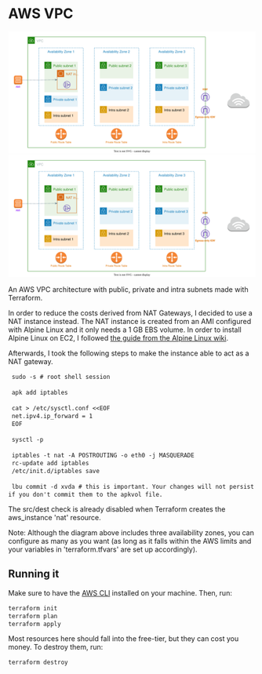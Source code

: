 # AWS VPC

![Diagram](./img/diagram.svg)
<img src="./img/diagram.svg" />

An AWS VPC architecture with public, private and intra subnets made with Terraform.

In order to reduce the costs derived from NAT Gateways, I decided to use a NAT instance instead. The NAT instance is created from an AMI configured with Alpine Linux and it only needs a 1 GB EBS volume. In order to install Alpine Linux on EC2, I followed [the guide from the Alpine Linux wiki](https://wiki.alpinelinux.org/wiki/Install_Alpine_on_Amazon_EC2).

Afterwards, I took the following steps to make the instance able to act as a NAT gateway.
```
 sudo -s # root shell session
 
 apk add iptables

 cat > /etc/sysctl.conf <<EOF
 net.ipv4.ip_forward = 1
 EOF

 sysctl -p

 iptables -t nat -A POSTROUTING -o eth0 -j MASQUERADE
 rc-update add iptables 
 /etc/init.d/iptables save

 lbu commit -d xvda # this is important. Your changes will not persist if you don't commit them to the apkvol file.
 ```

 The src/dest check is already disabled when Terraform creates the aws_instance 'nat' resource.

 Note: Although the diagram above includes three availability zones, you can configure as many as you want (as long as it falls within the AWS limits and your variables in 'terraform.tfvars' are set up accordingly).

 ## Running it

 Make sure to have the [AWS CLI](https://docs.aws.amazon.com/cli/latest/userguide/getting-started-install.html) installed on your machine. Then, run:

```
terraform init
terraform plan
terraform apply
```

Most resources here should fall into the free-tier, but they can cost you money. To destroy them, run:

```
terraform destroy
```
